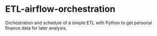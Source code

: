# ETL-airflow-orchestration
Orchestration and schedule of a simple ETL with Python to get personal finance data for later analysis.
